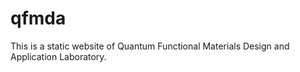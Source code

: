 # qfmda
This is a static website of Quantum Functional Materials Design and Application Laboratory. 


